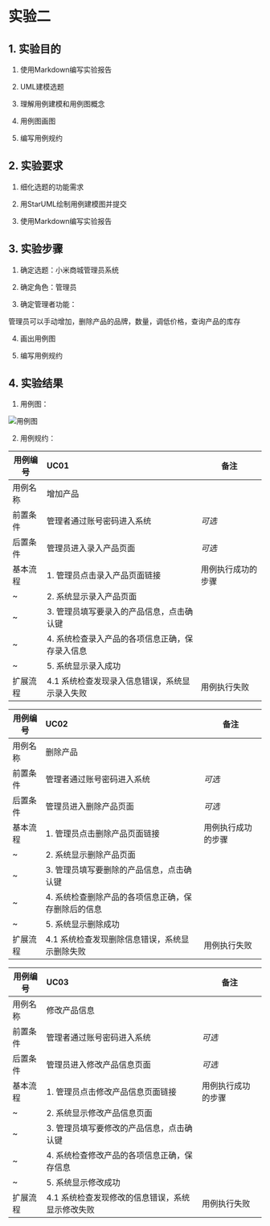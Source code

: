 # 实验二
## 1. 实验目的
1. 使用Markdown编写实验报告

2. UML建模选题

3. 理解用例建模和用例图概念

4. 用例图画图

5. 编写用例规约
## 2. 实验要求
1. 细化选题的功能需求

2. 用StarUML绘制用例建模图并提交

3. 使用Markdown编写实验报告
## 3. 实验步骤
1. 确定选题：小米商城管理员系统

2. 确定角色：管理员

3. 确定管理者功能：

管理员可以手动增加，删除产品的品牌，数量，调低价格，查询产品的库存

4. 画出用例图

5. 编写用例规约
## 4. 实验结果
1. 用例图：

![用例图](https://github.com/hrt123456/uml-modeling-2020/blob/master/students/1714080902535/%E7%94%A8%E4%BE%8B%E5%9B%BE1.jpg)


2. 用例规约：

用例编号 | UC01 | 备注
-|:-|-
用例名称 | 增加产品 |
前置条件 |   管理者通过账号密码进入系统   | *可选*
后置条件 |  管理员进入录入产品页面    | *可选*
基本流程 |1. 管理员点击录入产品页面链接 |用例执行成功的步骤
~ |2. 系统显示录入产品页面  |
~ |3. 管理员填写要录入的产品信息，点击确认键  |
~ |4. 系统检查录入产品的各项信息正确，保存录入信息 |
~ |5. 系统显示录入成功  |
扩展流程 | 4.1 系统检查发现录入信息错误，系统显示录入失败  | 用例执行失败

用例编号 | UC02 | 备注
-|:-|-
用例名称 | 删除产品 |
前置条件 |   管理者通过账号密码进入系统   | *可选*
后置条件 |  管理员进入删除产品页面    | *可选*
基本流程 |1. 管理员点击删除产品页面链接 |用例执行成功的步骤
~ |2. 系统显示删除产品页面|  
~ |3. 管理员填写要删除的产品信息，点击确认键  |
~ |4. 系统检查删除产品的各项信息正确，保存删除后的信息 |
~ |5. 系统显示删除成功  |
扩展流程 | 4.1 系统检查发现删除信息错误，系统显示删除失败  | 用例执行失败

用例编号 | UC03 | 备注
-|:-|-
用例名称 | 修改产品信息 |
前置条件 |   管理者通过账号密码进入系统   | *可选*
后置条件 |  管理员进入修改产品信息页面    | *可选*
基本流程 |1. 管理员点击修改产品信息页面链接 |用例执行成功的步骤
~ |2. 系统显示修改产品信息页面  |
~ |3. 管理员填写要修改的产品信息，点击确认键  |
~ |4. 系统检查修改产品的各项信息正确，保存信息 |
~ |5. 系统显示修改成功  |
扩展流程 | 4.1 系统检查发现修改的信息错误，系统显示修改失败  | 用例执行失败


